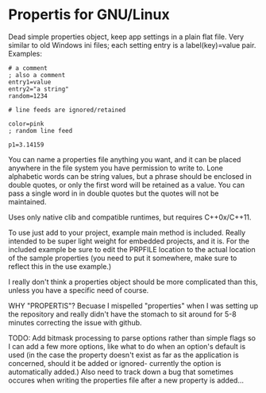 Propertis for GNU/Linux
=======================

Dead simple properties object, keep app settings in a plain flat file. Very
similar to old Windows ini files; each setting entry is a label(key)=value
pair. Examples:

	# a comment
	; also a comment
	entry1=value
	entry2="a string"
	random=1234

	# line feeds are ignored/retained

	color=pink
	; random line feed

	p1=3.14159


You can name a properties file anything you want, and it can be placed
anywhere in the file system you have permission to write to. Lone alphabetic
words can be string values, but a phrase should be enclosed in double quotes,
or only the first word will be retained as a value. You can pass a single
word in in double quotes but the quotes will not be maintained.

Uses only native clib and compatible runtimes, but requires C++0x/C++11.

To use just add to your project, example main method is included. Really
intended to be super light weight for embedded projects, and it is. For the
included example be sure to edit the PRPFILE location to the actual location
of the sample properties (you need to put it somewhere, make sure to reflect
this in the use example.)

I really don't think a properties object should be more complicated than this,
unless you have a specific need of course.

WHY "PROPERTIS"?
Becuase I mispelled "properties" when I was setting up the repository and
really didn't have the stomach to sit around for 5-8 minutes correcting
the issue with github.

TODO:
Add bitmask processing to parse options rather than simple flags so I can
add a few more options, like what to do when an option's default is used
(in the case the property doesn't exist as far as the application is
concerned, should it be added or ignored- currently the option is automatically
added.) Also need to track down a bug that sometimes occures when writing the
properties file after a new property is added...

